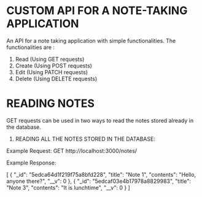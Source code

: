 # CUSTOM API FOR A NOTE-TAKING APPLICATION
An API for a note taking application with simple functionalities. The functionalities are :
1. Read (Using GET requests)
2. Create (Using POST requests)
3. Edit (Using PATCH requests)
4. Delete (Using DELETE requests)

# READING NOTES

GET requests can be used in two ways to read the notes stored already in the database.

1. READING ALL THE NOTES STORED IN THE DATABASE:

Example Request: GET http://localhost:3000/notes/

Example Response: 

[
    {
        "_id": "5edca64d1f219f75a8bfd228",
        "title": "Note 1",
        "contents": "Hello, anyone there?",
        "__v": 0
    },
    {
        "_id": "5edcaf03e4b17978a8829983",
        "title": "Note 3",
        "contents": "It is lunchtime",
        "__v": 0
    }
]



